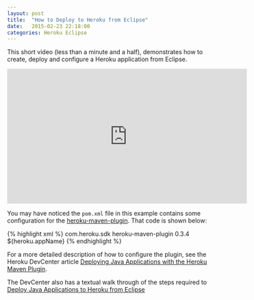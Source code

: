 ```yaml
---
layout: post
title:  "How to Deploy to Heroku from Eclipse"
date:   2015-02-23 22:18:00
categories: Heroku Eclipse
---
```


This short video (less than a minute and a half), demonstrates how to create,
deploy and configure a Heroku application from Eclipse.

<iframe width="560" height="315" src="https://www.youtube.com/embed/NcCeUp4rygU?vq=hd720" frameborder="0" allowfullscreen></iframe>

You may have noticed the `pom.xml` file in this example contains some configuration
for the [heroku-maven-plugin](https://github.com/heroku/heroku-maven-plugin).
That code is shown below:

{% highlight xml %}
<plugin>
  <groupId>com.heroku.sdk</groupId>
  <artifactId>heroku-maven-plugin</artifactId>
  <version>0.3.4</version>
  <configuration>
    <appName>${heroku.appName}</appName>
  </configuration>
</plugin>
{% endhighlight %}

For a more detailed description of how to configure the plugin, see the
Heroku DevCenter article [Deploying Java Applications with the Heroku Maven Plugin](https://devcenter.heroku.com/articles/deploying-java-applications-with-the-heroku-maven-plugin).

The DevCenter also has a textual walk through of the steps required to
[Deploy Java Applications to Heroku from Eclipse](https://devcenter.heroku.com/articles/deploying-java-applications-to-heroku-from-eclipse-or-intellij-idea)
